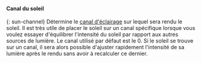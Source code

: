 
#### Canal du soleil
{: sun-channel}
Détermine le [canal d'éclairage](lights-tab.html#channel) sur lequel sera rendu le soleil. Il est très utile de placer le soleil sur un canal spécifique lorsque vous voulez essayer d'équilibrer l'intensité du soleil par rapport aux autres sources de lumière. Le canal utilisé par défaut est le 0. Si le soleil se trouve sur un canal, il sera alors possible d'ajuster rapidement l'intensité de sa lumière après le rendu sans avoir à recalculer ce dernier. 
